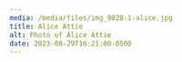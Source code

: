 ```yaml
---
media: /media/files/img_9028-1-alice.jpg
title: Alice Attie
alt: Photo of Alice Attie
date: 2023-08-29T16:21:00-0500
---
```

